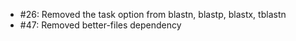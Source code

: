 * #26: Removed the task option from blastn, blastp, blastx, tblastn
* #47: Removed better-files dependency

